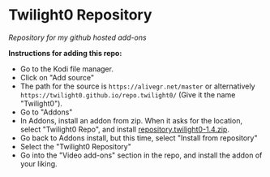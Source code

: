 # Twilight0 Repository
*Repository for my github hosted add-ons*

**Instructions for adding this repo:**

<p align="left">
  <ul>
    <li>Go to the Kodi file manager.</li>
    <li>Click on "Add source"</li>
    <li>The path for the source is <code>https://alivegr.net/master</code> or alternatively <code>https://twilight0.github.io/repo.twilight0/</code> (Give it the name "Twilight0").</li>
    <li>Go to "Addons"</li>
    <li>In Addons, install an addon from zip.  When it asks for the location, select "Twilight0 Repo", and install <a href="repository.twilight0-1.4.zip">repository.twilight0-1.4.zip</a>.</li>
    <li>Go back to Addons install, but this time, select "Install from repository"</li>
    <li>Select the "Twilight0 Repository"</li>
    <li>Go into the "Video add-ons" section in the repo, and install the addon of your liking.</li>
  </ul>
</p>